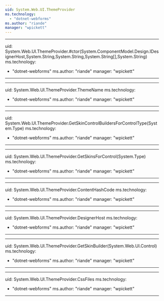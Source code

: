 ```yaml
---
uid: System.Web.UI.ThemeProvider
ms.technology: 
  - "dotnet-webforms"
ms.author: "riande"
manager: "wpickett"
---
```


---
uid: System.Web.UI.ThemeProvider.#ctor(System.ComponentModel.Design.IDesignerHost,System.String,System.String,System.String[],System.String)
ms.technology: 
  - "dotnet-webforms"
ms.author: "riande"
manager: "wpickett"
---

---
uid: System.Web.UI.ThemeProvider.ThemeName
ms.technology: 
  - "dotnet-webforms"
ms.author: "riande"
manager: "wpickett"
---

---
uid: System.Web.UI.ThemeProvider.GetSkinControlBuildersForControlType(System.Type)
ms.technology: 
  - "dotnet-webforms"
ms.author: "riande"
manager: "wpickett"
---

---
uid: System.Web.UI.ThemeProvider.GetSkinsForControl(System.Type)
ms.technology: 
  - "dotnet-webforms"
ms.author: "riande"
manager: "wpickett"
---

---
uid: System.Web.UI.ThemeProvider.ContentHashCode
ms.technology: 
  - "dotnet-webforms"
ms.author: "riande"
manager: "wpickett"
---

---
uid: System.Web.UI.ThemeProvider.DesignerHost
ms.technology: 
  - "dotnet-webforms"
ms.author: "riande"
manager: "wpickett"
---

---
uid: System.Web.UI.ThemeProvider.GetSkinBuilder(System.Web.UI.Control)
ms.technology: 
  - "dotnet-webforms"
ms.author: "riande"
manager: "wpickett"
---

---
uid: System.Web.UI.ThemeProvider.CssFiles
ms.technology: 
  - "dotnet-webforms"
ms.author: "riande"
manager: "wpickett"
---
